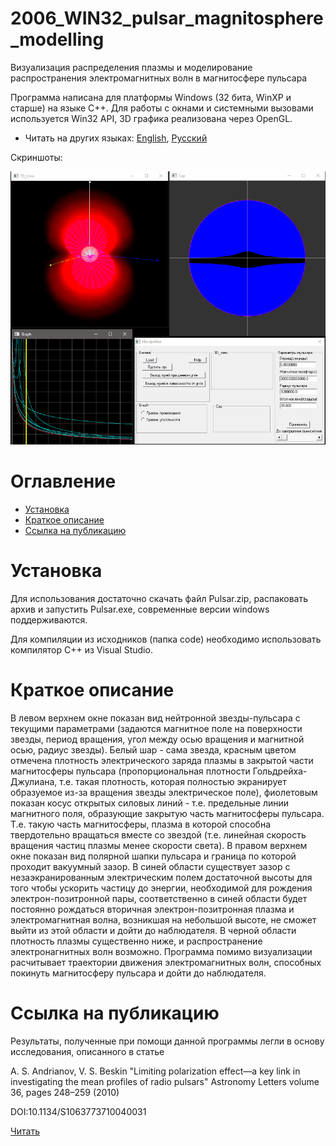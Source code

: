 # 2006_WIN32_pulsar_magnitosphere_modelling
Визуализация распределения плазмы и моделирование распространения электромагнитных волн в магнитосфере пульсара

Программа написана для платформы Windows (32 бита, WinXP и старше) на языке С++. Для работы с окнами и системными вызовами используется Win32 API, 3D графика реализована через OpenGL.

* Читать на других языках: [English](README.md), [Русский](README.ru.md)

Скриншоты:

![Screenshots](screenshots.gif)

# Оглавление
- [Установка](#Установка)
- [Краткое описание](#Краткое-описание)
- [Ссылка на публикацию](#Ссылка-на-публикацию)

# Установка

Для использования достаточно скачать файл Pulsar.zip, распаковать архив и запустить Pulsar.exe, современные версии windows поддерживаются.

Для компиляции из исходников (папка code) необходимо использовать компилятор С++ из Visual Studio.

# Краткое описание

В левом верхнем окне показан вид нейтронной звезды-пульсара с текущими параметрами (задаются магнитное поле на поверхности звезды, период вращения, угол между осью вращения и магнитной осью, радиус звезды). 
Белый шар - сама звезда, красным цветом отмечена плотность электрического заряда плазмы в закрытой части магнитосферы пульсара (пропорциональная плотности Гольдрейха-Джулиана, т.е. такая плотность, которая полностью экранирует
образуемое из-за вращения звезды электрическое поле), фиолетовым показан косус открытых силовых линий - т.е. предельные линии магнитного поля, образующие закрытую часть магнитосферы пульсара. Т.е. такую часть магнитосферы, 
плазма в которой способна твердотельно вращаться вместе со звездой (т.е. линейная скорость вращения частиц плазмы менее скорости света).
В правом верхнем окне показан вид полярной шапки пульсара и граница по которой проходит вакуумный зазор. В синей области существует зазор с незаэкранированным электрическим полем достаточной высоты 
для того чтобы ускорить частицу до энергии, необходимой для рождения электрон-позитронной пары, соответственно в синей области будет постоянно рождаться вторичная электрон-позитронная плазма и электромагнитная волна,
возникшая на небольшой высоте, не сможет выйти из этой области и дойти до наблюдателя. В черной области плотность плазмы существенно ниже, и распространение электронагнитных волн возможно.
Программа помимо визуализации расчитывает траектории движения электромагнитных волн, способных покинуть магнитосферу пульсара и дойти до наблюдателя. 


# Ссылка на публикацию

Результаты, полученные при помощи данной программы легли в основу исследования, описанного в статье

A. S. Andrianov, V. S. Beskin "Limiting polarization effect—a key link in investigating the mean profiles of radio pulsars" Astronomy Letters volume 36, pages 248–259 (2010)

DOI:10.1134/S1063773710040031

[Читать](https://link.springer.com/article/10.1134/s1063773710040031)


